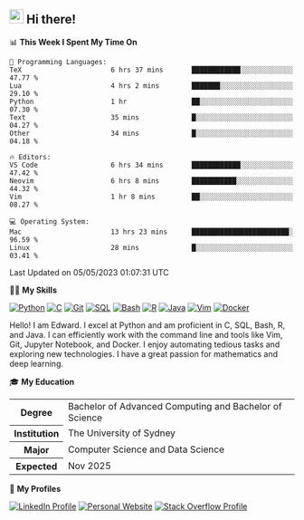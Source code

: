 ## <a href="#"><img src="https://media.giphy.com/media/hvRJCLFzcasrR4ia7z/giphy.gif" width="25px" height="25px"></a> Hi there!

<!--START_SECTION:waka-->
📊 **This Week I Spent My Time On** 

```text
💬 Programming Languages: 
TeX                      6 hrs 37 mins       ████████████░░░░░░░░░░░░░   47.77 % 
Lua                      4 hrs 2 mins        ███████░░░░░░░░░░░░░░░░░░   29.10 % 
Python                   1 hr                ██░░░░░░░░░░░░░░░░░░░░░░░   07.30 % 
Text                     35 mins             █░░░░░░░░░░░░░░░░░░░░░░░░   04.27 % 
Other                    34 mins             █░░░░░░░░░░░░░░░░░░░░░░░░   04.18 % 

🔥 Editors: 
VS Code                  6 hrs 34 mins       ████████████░░░░░░░░░░░░░   47.42 % 
Neovim                   6 hrs 8 mins        ███████████░░░░░░░░░░░░░░   44.32 % 
Vim                      1 hr 8 mins         ██░░░░░░░░░░░░░░░░░░░░░░░   08.27 % 

💻 Operating System: 
Mac                      13 hrs 23 mins      ████████████████████████░   96.59 % 
Linux                    28 mins             █░░░░░░░░░░░░░░░░░░░░░░░░   03.41 % 
```


 Last Updated on 05/05/2023 01:07:31 UTC
<!--END_SECTION:waka-->

💪🏻 **My Skills**

[![Python](https://img.shields.io/badge/-Python-yellow?style=flat-square&logo=Python)](#)
[![C     ](https://img.shields.io/badge/-C-blue?style=flat-square&logo=C)](#)
[![Git   ](https://img.shields.io/badge/-Git-grey?style=flat-square&logo=Git)](#)
[![SQL   ](https://img.shields.io/badge/-SQL-grey?style=flat-square&logo=SQLite)](#)
[![Bash  ](https://img.shields.io/badge/-Bash-grey?style=flat-square&logo=GNU-Bash)](#)
[![R     ](https://img.shields.io/badge/-R-grey?style=flat-square&logo=R)](#)
[![Java  ](https://img.shields.io/badge/-Java-grey?style=flat-square&logo=OpenJDK)](#)
[![Vim   ](https://img.shields.io/badge/-Vim-grey?style=flat-square&logo=Vim)](#)
[![Docker](https://img.shields.io/badge/-Docker-grey?style=flat-square&logo=Docker)](#)

Hello! I am Edward. I excel at Python and am proficient in C, SQL, Bash, R, and
Java. I can efficiently work with the command line and tools like Vim, Git,
Jupyter Notebook, and Docker. I enjoy automating tedious tasks and exploring new
technologies. I have a great passion for mathematics and deep learning.

🎓 **My Education**

<table>
<tr>
    <th>Degree</th>
    <td>Bachelor of Advanced Computing and Bachelor of Science</td>
</tr>
<tr>
    <th>Institution</th>
    <td>The University of Sydney</td>
</tr>
<tr>
    <th>Major</th>
    <td>Computer Science and Data Science</td>
</tr>
<tr>
    <th>Expected</th>
    <td>Nov 2025</td>
</tr>
</table>

🔗 **My Profiles**

[![LinkedIn Profile](https://img.shields.io/badge/-LinkedIn-blue?style=social&logo=LinkedIn)](https://www.linkedin.com/in/edward-ji)
[![Personal Website](https://img.shields.io/badge/-Personal%20Website-blue?style=social&logo=Bootstrap)](https://edwardji.dev)
[![Stack Overflow Profile](https://img.shields.io/badge/-Stack%20Overflow-blue?style=social&logo=StackOverflow)](https://stackoverflow.com/users/11658924)
